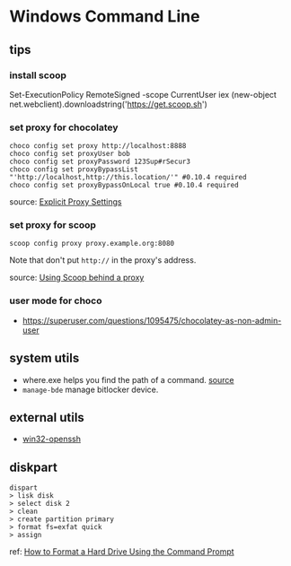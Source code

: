 # Windows Command Line

## tips

### install scoop

Set-ExecutionPolicy RemoteSigned -scope CurrentUser
 iex (new-object net.webclient).downloadstring('https://get.scoop.sh')

### set proxy for chocolatey

```
choco config set proxy http://localhost:8888
choco config set proxyUser bob
choco config set proxyPassword 123Sup#rSecur3
choco config set proxyBypassList "'http://localhost,http://this.location/'" #0.10.4 required
choco config set proxyBypassOnLocal true #0.10.4 required
```

source: [Explicit Proxy Settings](https://github.com/chocolatey/choco/wiki/Proxy-Settings-for-Chocolatey#explicit-proxy-settings)

### set proxy for scoop

```
scoop config proxy proxy.example.org:8080
```

Note that don't put `http://` in the proxy's address.

source: [Using Scoop behind a proxy](https://github.com/lukesampson/scoop/wiki/Using-Scoop-behind-a-proxy)


### user mode for choco

* https://superuser.com/questions/1095475/chocolatey-as-non-admin-user


## system utils

* where.exe helps you find the path of a command. [source](https://stackoverflow.com/questions/304319/is-there-an-equivalent-of-which-on-the-windows-command-line)
* `manage-bde` manage bitlocker device.

## external utils

* [win32-openssh](https://github.com/PowerShell/Win32-OpenSSH)

## diskpart

```
dispart
> lisk disk
> select disk 2
> clean
> create partition primary
> format fs=exfat quick
> assign
```

ref: [How to Format a Hard Drive Using the Command Prompt](https://www.tomshardware.com/news/format-hard-drive-command-prompt,37632.html)